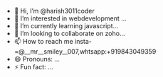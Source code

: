 - 👋 Hi, I’m @harish3011coder
- 👀 I’m interested in webdevelopment ...
- 🌱 I’m currently learning javascript...
- 💞️ I’m looking to collaborate on zoho...
- 📫 How to reach me insta-=@__mr__smiley__007,whtsapp:+919843049359
- 😄 Pronouns: ...
- ⚡ Fun fact: ...

<!---
harish3011coder/harish3011coder is a ✨ special ✨ repository because its `README.md` (this file) appears on your GitHub profile.
You can click the Preview link to take a look at your changes.
--->
